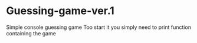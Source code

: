 # Guessing-game-ver.1
Simple console guessing game 
Too start it you simply need to print function containing the game
